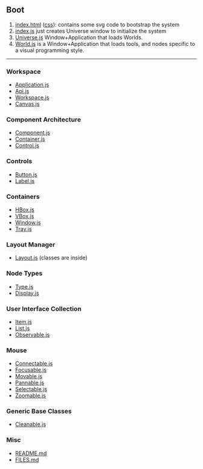 
## Boot
1. [index.html](index.html) ([css](themes/nostromo/index.css)): contains some svg code to bootstrap the system
2. [index.js](src/index.js) just creates Universe window to initialize the system
3. [Universe.js](src/Universe.js) Window+Application that loads Worlds.
4. [World.js](src/World.js) is a Window+Application that loads tools, and nodes specific to a visual programming style.
---


### Workspace
- [Application.js](src/Application.js)
- [Api.js](src/Api.js)
- [Workspace.js](src/Workspace.js)
- [Canvas.js](src/Canvas.js)

### Component Architecture
- [Component.js](src/Component.js)
- [Container.js](src/Container.js)
- [Control.js](src/Control.js)

### Controls
- [Button.js](src/Button.js)
- [Label.js](src/Label.js)

### Containers
- [HBox.js](src/HBox.js)
- [VBox.js](src/VBox.js)
- [Window.js](src/Window.js)
- [Tray.js](src/Tray.js)

### Layout Manager
- [Layout.js](src/Layout.js)
(classes are inside)



### Node Types
- [Type.js](src/Type.js)
- [Display.js](src/Display.js)

### User Interface Collection
- [Item.js](src/Item.js)
- [List.js](src/List.js)
- [Observable.js](src/Observable.js)

### Mouse
- [Connectable.js](src/Connectable.js)
- [Focusable.js](src/Focusable.js)
- [Movable.js](src/Movable.js)
- [Pannable.js](src/Pannable.js)
- [Selectable.js](src/Selectable.js)
- [Zoomable.js](src/Zoomable.js)

### Generic Base Classes

- [Cleanable.js](src/Cleanable.js)

### Misc

- [README.md](src/README.md)
- [FILES.md](FILES.md)
